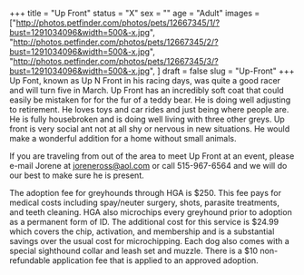 +++
title = "Up Front"
status = "X"
sex = ""
age = "Adult"
images = ["http://photos.petfinder.com/photos/pets/12667345/1/?bust=1291034096&width=500&-x.jpg",
"http://photos.petfinder.com/photos/pets/12667345/2/?bust=1291034096&width=500&-x.jpg",
"http://photos.petfinder.com/photos/pets/12667345/3/?bust=1291034096&width=500&-x.jpg",
]
draft = false
slug = "Up-Front"
+++
Up Font, known as Up N Front in his racing days, was quite a good racer and will turn five in March.  Up Front has an incredibly soft coat that could easily be mistaken for for the fur of a teddy bear.  He is doing well adjusting to retirement.  He loves toys and car rides and just being where people are.  He is fully housebroken and is doing well living with three other greys.  Up front is very social ant not at all shy or nervous in new situations.  He would make a wonderful addition for a home without small animals.  
 

  If you are traveling from out of the area to meet Up Front at an event, please e-mail Jorene at joreneross@aol.com or call 515-967-6564 and we will do our best to make sure he is present.

The adoption fee for greyhounds through HGA is $250. This fee pays for medical costs including spay/neuter surgery, shots, parasite treatments, and teeth cleaning.  HGA also microchips every greyhound prior to adoption as a permanent form of ID.  The additional cost for this service is $24.99 which covers the chip, activation, and membership and is a substantial savings over the usual cost for microchipping.  Each dog also comes with a special sighthound collar and leash set and muzzle. There is a $10 non-refundable application fee that is applied to an approved adoption.

